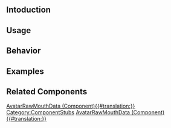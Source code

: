 <languages></languages> <translate>

## Intoduction

## Usage

## Behavior

## Examples

## Related Components

</translate>

[AvatarRawMouthData
(Component){{#translation:}}](Category:Components{{#translation:}} "wikilink")
[Category:ComponentStubs](Category:ComponentStubs "wikilink")
[AvatarRawMouthData
(Component){{#translation:}}](Category:Components:Users:Common_Avatar_System:Face{{#translation:}} "wikilink")